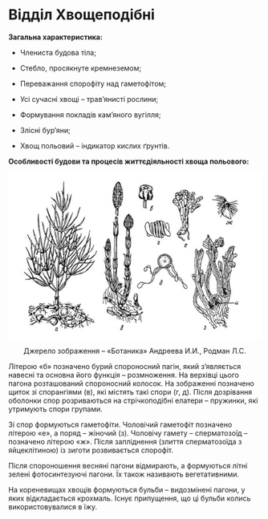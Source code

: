 # Відділ Хвощеподібні

**Загальна характеристика:**

-   Члениста будова тіла;

-   Стебло, просякнуте кремнеземом;

-   Переважання спорофіту над гаметофітом;

-   Усі сучасні хвощі – трав’янисті рослини;

-   Формування покладів кам’яного вугілля;

-   Злісні бур’яни;

-   Хвощ польовий – індикатор кислих ґрунтів.

**Особливості будови та процесів життєдіяльності хвоща польового:**

<div align="center">
<img src="pic5.jpg">
<p>Джерело зображення – <span class="p1">«Ботаника» Андреева И.И., Родман Л.С.</span></p>
</div>

Літерою «б» позначено бурий спороносний пагін, який з’являється навесні та основна його функція – розмноження. На верхівці цього пагона розташований <span class="p1">спороносний колосок</span>. На зображенні позначено щиток зі спорангіями (в), які містять такі спори (г, д). Після дозрівання оболонки спор розриваються на стрічкоподібні <span class="p1">елатери</span> – пружинки, які утримують спори групами.

Зі спор формуються гаметофіти. Чоловічий гаметофіт позначено літерою «е», а поряд – жіночий (з). Чоловічу гамету – сперматозоїд – позначено літерою «ж». Після запліднення (злиття сперматозоїда з яйцеклітиною) із зиготи розвивається спорофіт.

Після спороношення весняні пагони відмирають, а формуються літні зелені фотосинтезуючі пагони. Їх також називають вегетативними.

На кореневищах хвощів формуються бульби – видозмінені пагони, у яких відкладається крохмаль. Існує припущення, що ці бульби колись використовувалися в їжу.
